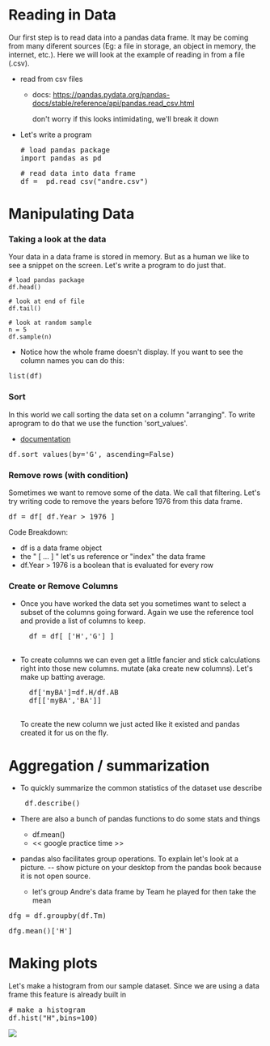 # Reading in Data
Our first step is to read data into a pandas data frame. It may be coming from many diferent sources (Eg: a file in storage, an object in memory, the internet, etc.). Here we will look at the example of reading in from a file (.csv).
 
  * read from csv files
    * docs: https://pandas.pydata.org/pandas-docs/stable/reference/api/pandas.read_csv.html
      
      don't worry if this looks intimidating, we'll break it down
  * Let's write a program
    <pre>
    # load pandas package
    import pandas as pd
    </pre>
    <pre>
    # read data into data frame
    df =  pd.read_csv("andre.csv")
    </pre>
    
# Manipulating Data

### Taking a look at the data
Your data in a data frame is stored in memory. But as a human we like to see a snippet on the screen. Let's write a program to do just that.

    # load pandas package
    df.head()
    
    # look at end of file
    df.tail()
    
    # look at random sample
    n = 5
    df.sample(n)

* Notice how the whole frame doesn't display. If you want to see the column names you can do this:
<pre>
list(df)
</pre>

### Sort
In this world we call sorting the data set on a column "arranging". To write aprogram to do that we use the function 'sort_values'.
  * [documentation](https://pandas.pydata.org/pandas-docs/stable/reference/api/pandas.DataFrame.sort_values.html)

  <pre>df.sort_values(by='G', ascending=False)</pre>
    
### Remove rows (with condition)
Sometimes we want to remove some of the data. We call that filtering. Let's try writing code to remove the years before 1976 from this data frame.

<pre>
df = df[ df.Year > 1976 ]
</pre>

Code Breakdown:
* df is a data frame object
* the " [ ... ] " let's us reference or "index" the data frame
* df.Year > 1976 is a boolean that is evaluated for every row



### Create or Remove Columns
* Once you have worked the data set you sometimes want to select a subset of the columns going forward. Again we use the reference tool and provide a list of columns to keep.

    <pre>
    df = df[ ['H','G'] ]
    </pre>


* To create columns we can even get a little fancier and stick calculations right into those new columns.
mutate (aka create new columns). Let's make up batting average.

    <pre>
    df['myBA']=df.H/df.AB
    df[['myBA','BA']]
    </pre>

  To create the new column we just acted like it existed and pandas created it for us on the fly.


# Aggregation / summarization

* To quickly summarize the common statistics of the dataset use describe
  <pre> df.describe() </pre>

* There are also a bunch of pandas functions to do some stats and things
  * df.mean()
  * << google practice time >>

* pandas also facilitates group operations. To explain let's look at a picture.
-- show picture on your desktop from the pandas book because it is not open source.
  * let's group Andre's data frame by Team he played for then take the mean
 <pre>dfg = df.groupby(df.Tm)</pre>
 <pre>dfg.mean()['H']</pre>


# Making plots
Let's make a histogram from our sample dataset. Since we are using a data frame this feature is already built in

<pre>
# make a histogram
df.hist("H",bins=100)
</pre>

![](histo.png)

